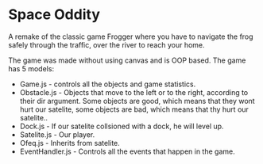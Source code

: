 # Space Oddity

A remake of the classic game Frogger where you have to navigate the frog safely through the traffic, over the river to reach your home.

The game was made without using canvas and is OOP based.
The game has 5 models:

- Game.js - controls all the objects and game statistics.
- Obstacle.js - Objects that move to the left or to the right, according to their dir argument. Some objects are good, which means that they wont hurt our satelite, some objects are bad, which means that thy hurt our satelite..
- Dock.js - If our satelite collsioned with a dock, he will level up.
- Satelite.js - Our player.
- Ofeq.js - Inherits from satelite.
- EventHandler.js - Controls all the events that happen in the game.
